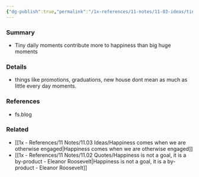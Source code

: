 ```yaml
---
{"dg-publish":true,"permalink":"/1x-references/11-notes/11-03-ideas/tiny-delights-over-big-bright-lights/","title":"Tiny delights over big bright lights","dgShowBacklinks":false}
---
```



### Summary
- Tiny daily moments contribute more to happiness than big huge moments

### Details
- things like promotions, graduations, new house dont mean as much as little every day moments.

### References
- fs.blog

### Related
- [[1x - References/11 Notes/11.03 Ideas/Happiness comes when we are otherwise engaged\|Happiness comes when we are otherwise engaged]]
- [[1x - References/11 Notes/11.02 Quotes/Happiness is not a goal, it is a by-product - Eleanor Roosevelt\|Happiness is not a goal, it is a by-product - Eleanor Roosevelt]]
